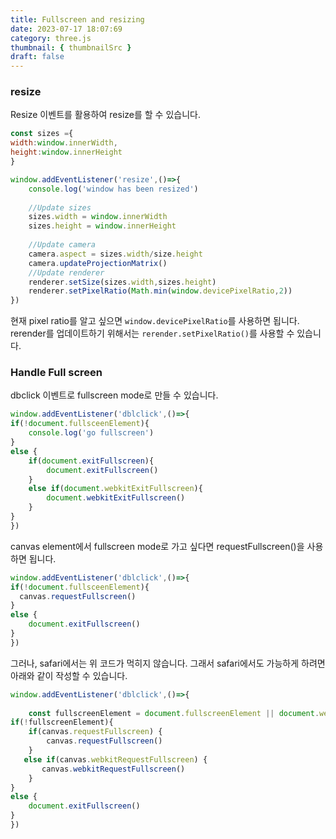 ```yaml
---
title: Fullscreen and resizing
date: 2023-07-17 18:07:69
category: three.js
thumbnail: { thumbnailSrc }
draft: false
---
```



### resize

Resize 이벤트를 활용하여 resize를 할 수 있습니다.
```js
const sizes ={
width:window.innerWidth,
height:window.innerHeight
}
```

```js
window.addEventListener('resize',()=>{
    console.log('window has been resized')
    
    //Update sizes
    sizes.width = window.innerWidth
    sizes.height = window.innerHeight
    
    //Update camera
    camera.aspect = sizes.width/size.height
    camera.updateProjectionMatrix()
    //Update renderer
    renderer.setSize(sizes.width,sizes.height)
    renderer.setPixelRatio(Math.min(window.devicePixelRatio,2))
})
```

현재 pixel ratio를 알고 싶으면 `window.devicePixelRatio`를 사용하면 됩니다.
rerender를 업데이트하기 위해서는 `rerender.setPixelRatio()`를 사용할 수 있습니다.


### Handle Full screen
dbclick 이벤트로 fullscreen mode로 만들 수 있습니다.
```js
window.addEventListener('dblclick',()=>{
if(!document.fullsceenElement){
    console.log('go fullscreen')
}
else {
    if(document.exitFullscreen){
        document.exitFullscreen()
    }
    else if(document.webkitExitFullscreen){
        document.webkitExitFullscreen()
    }
}
})
```

canvas element에서 fullscreen mode로 가고 싶다면 requestFullscreen()을 사용하면 됩니다.

```js
window.addEventListener('dblclick',()=>{
if(!document.fullsceenElement){
  canvas.requestFullscreen()
}
else {
    document.exitFullscreen()
}
})
```

그러나, safari에서는 위 코드가 먹히지 않습니다.
그래서 safari에서도 가능하게 하려면 아래와 같이 작성할 수 있습니다.

```js
window.addEventListener('dblclick',()=>{
    
    const fullscreenElement = document.fullscreenElement || document.webkitFullscreenElement
if(!fullscreenElement){
    if(canvas.requestFullscreen) {
        canvas.requestFullscreen()
    }
   else if(canvas.webkitRequestFullscreen) {
       canvas.webkitRequestFullscreen()
    }
}
else {
    document.exitFullscreen()
}
})
```